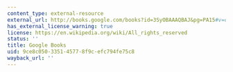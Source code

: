 ```yaml
---
content_type: external-resource
external_url: http://books.google.com/books?id=3SyOBAAAQBAJ&pg=PA15#v=onepage
has_external_license_warning: true
license: https://en.wikipedia.org/wiki/All_rights_reserved
status: ''
title: Google Books
uid: 9ce8c050-3351-4577-8f9c-efc794fe75c8
wayback_url: ''
---
```

